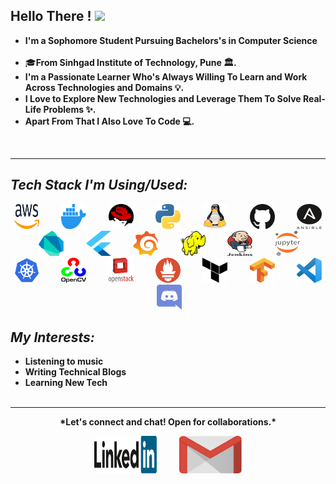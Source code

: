 ## Hello There ! <img src="https://raw.githubusercontent.com/MartinHeinz/MartinHeinz/master/wave.gif" width="32px">

<div>
<div align = "center">
 <img align ="right"  width="30%"  src="https://github.com/abhisheknaiidu/abhisheknaiidu/blob/master/code.gif?raw=true" alt="">
</div>
 

- **I'm a Sophomore Student Pursuing Bachelors's in Computer Science**
&nbsp;&nbsp;&nbsp;&nbsp;&nbsp;&nbsp;&nbsp;&nbsp;
- 🎓**From Sinhgad Institute of Technology, Pune 🏛.**
&nbsp;&nbsp;&nbsp;&nbsp;&nbsp;&nbsp;&nbsp;&nbsp;
-  **I'm a Passionate Learner Who's Always Willing To Learn and Work Across Technologies and Domains 💡.** 
-  **I Love to Explore New Technologies and Leverage Them To Solve Real-Life Problems ✨.**
-   **Apart From That I Also Love To Code 💻.** 
&nbsp;&nbsp;&nbsp;&nbsp;&nbsp;&nbsp;&nbsp;&nbsp;
&nbsp;&nbsp;&nbsp;&nbsp;&nbsp;&nbsp;&nbsp;&nbsp;
&nbsp;&nbsp;&nbsp;&nbsp;&nbsp;&nbsp;&nbsp;&nbsp;
&nbsp;&nbsp;&nbsp;&nbsp;&nbsp;&nbsp;&nbsp;&nbsp;
&nbsp;&nbsp;&nbsp;&nbsp;&nbsp;&nbsp;&nbsp;&nbsp;

</div>
<br>
<hr>

## ***Tech Stack I'm Using/Used:***

<p align="center">
<img height="40" width="40" src="https://github.com/patil-prajwal/Tech-Stack-Icons/blob/main/Icons/aws.svg" />&nbsp;&nbsp;&nbsp;&nbsp;&nbsp;&nbsp;&nbsp;&nbsp;
<img height="40" width="40" src="https://github.com/patil-prajwal/Tech-Stack-Icons/blob/main/Icons/docker-icon.svg" />&nbsp;&nbsp;&nbsp;&nbsp;&nbsp;&nbsp;&nbsp;&nbsp;
<img height="40" width="40" src="https://github.com/patil-prajwal/Tech-Stack-Icons/blob/main/Icons/redhat.svg" />&nbsp;&nbsp;&nbsp;&nbsp;&nbsp;&nbsp;&nbsp;&nbsp;
<img height="40" width="40" src="https://github.com/patil-prajwal/Tech-Stack-Icons/blob/main/Icons/python.svg" />&nbsp;&nbsp;&nbsp;&nbsp;&nbsp;&nbsp;&nbsp;&nbsp;
<img height="40" width="40" src="https://github.com/patil-prajwal/Tech-Stack-Icons/blob/main/Icons/linux-tux.svg" />&nbsp;&nbsp;&nbsp;&nbsp;&nbsp;&nbsp;&nbsp;&nbsp;
<img height="40" width="40" src="https://github.com/patil-prajwal/Tech-Stack-Icons/blob/main/Icons/github-icon.svg" />&nbsp;&nbsp;&nbsp;&nbsp;&nbsp;&nbsp;&nbsp;&nbsp;
<img height="40" width="40" src="https://github.com/patil-prajwal/Tech-Stack-Icons/blob/main/Icons/ansible.svg" />&nbsp;&nbsp;&nbsp;&nbsp;&nbsp;&nbsp;&nbsp;&nbsp;
<img height="40" width="40" src="https://github.com/patil-prajwal/Tech-Stack-Icons/blob/main/Icons/dart.svg" />&nbsp;&nbsp;&nbsp;&nbsp;&nbsp;&nbsp;&nbsp;&nbsp;
<img height="40" width="40" src="https://github.com/patil-prajwal/Tech-Stack-Icons/blob/main/Icons/flutter.svg" />&nbsp;&nbsp;&nbsp;&nbsp;&nbsp;&nbsp;&nbsp;&nbsp;
<img height="40" width="40" src="https://github.com/patil-prajwal/Tech-Stack-Icons/blob/main/Icons/grafana.svg" />&nbsp;&nbsp;&nbsp;&nbsp;&nbsp;&nbsp;&nbsp;&nbsp;
<img height="40" width="40" src="https://github.com/patil-prajwal/Tech-Stack-Icons/blob/main/Icons/hadoop.svg" />&nbsp;&nbsp;&nbsp;&nbsp;&nbsp;&nbsp;&nbsp;&nbsp;
<img height="40" width="40" src="https://github.com/patil-prajwal/Tech-Stack-Icons/blob/main/Icons/jenkins.svg" />&nbsp;&nbsp;&nbsp;&nbsp;&nbsp;&nbsp;&nbsp;&nbsp;
<img height="40" width="40" src="https://github.com/patil-prajwal/Tech-Stack-Icons/blob/main/Icons/jupyter.svg" />&nbsp;&nbsp;&nbsp;&nbsp;&nbsp;&nbsp;&nbsp;&nbsp;
<img height="40" width="40" src="https://github.com/patil-prajwal/Tech-Stack-Icons/blob/main/Icons/kubernetes.svg" />&nbsp;&nbsp;&nbsp;&nbsp;&nbsp;&nbsp;&nbsp;&nbsp;
<img height="40" width="40" src="https://github.com/patil-prajwal/Tech-Stack-Icons/blob/main/Icons/opencv.svg" />&nbsp;&nbsp;&nbsp;&nbsp;&nbsp;&nbsp;&nbsp;&nbsp;
<img height="40" width="40" src="https://github.com/patil-prajwal/Tech-Stack-Icons/blob/main/Icons/openstack.svg" />&nbsp;&nbsp;&nbsp;&nbsp;&nbsp;&nbsp;&nbsp;&nbsp;
<img height="40" width="40" src="https://github.com/patil-prajwal/Tech-Stack-Icons/blob/main/Icons/prometheus.svg" />&nbsp;&nbsp;&nbsp;&nbsp;&nbsp;&nbsp;&nbsp;&nbsp;
<img height="40" width="40" src="https://github.com/patil-prajwal/Tech-Stack-Icons/blob/main/Icons/terraform.svg" />&nbsp;&nbsp;&nbsp;&nbsp;&nbsp;&nbsp;&nbsp;&nbsp;
<img height="40" width="40" src="https://github.com/patil-prajwal/Tech-Stack-Icons/blob/main/Icons/tensorflow.svg" />&nbsp;&nbsp;&nbsp;&nbsp;&nbsp;&nbsp;&nbsp;&nbsp;
<img height="40" width="40" src="https://github.com/patil-prajwal/Tech-Stack-Icons/blob/main/Icons/visual-studio-code.svg" />&nbsp;&nbsp;&nbsp;&nbsp;&nbsp;&nbsp;&nbsp;&nbsp;
<img height="40" width="40" src="https://github.com/patil-prajwal/Tech-Stack-Icons/blob/main/Icons/discord.svg" />&nbsp;&nbsp;&nbsp;&nbsp;&nbsp;&nbsp;&nbsp;&nbsp;

 </p>

  
  ## ***My Interests:***

<p align="center">

 - <b>Listening to music</b><br />
 - <b>Writing Technical Blogs</b><br />
 - <b>Learning New Tech</b><br />
  <b></b><br />
  <b></b>
<hr>
<p align="center">
  <b>*Let's connect and chat! Open for collaborations.*</b>

  <p align="center">
    <a href="https://www.linkedin.com/in/prajwal-patil227/" alt="Linkedin"><img height="60" width="100" src="https://github.com/patil-prajwal/Tech-Stack-Icons/blob/main/Icons/linkedin.svg"></a>&nbsp;&nbsp;&nbsp;&nbsp;&nbsp;&nbsp;&nbsp;&nbsp;
    <a href="mailto:patilprajwal22@gmail.com" alt="Contact me"><img height="60" width="100" src="https://github.com/patil-prajwal/Tech-Stack-Icons/blob/main/Icons/google-gmail.svg"></a>
    
  </p>

 
</p>
